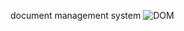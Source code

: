 document management system
![DOM](https://github.com/user-attachments/assets/aed7c226-13b1-48ea-b1a0-f3219efc388d)
